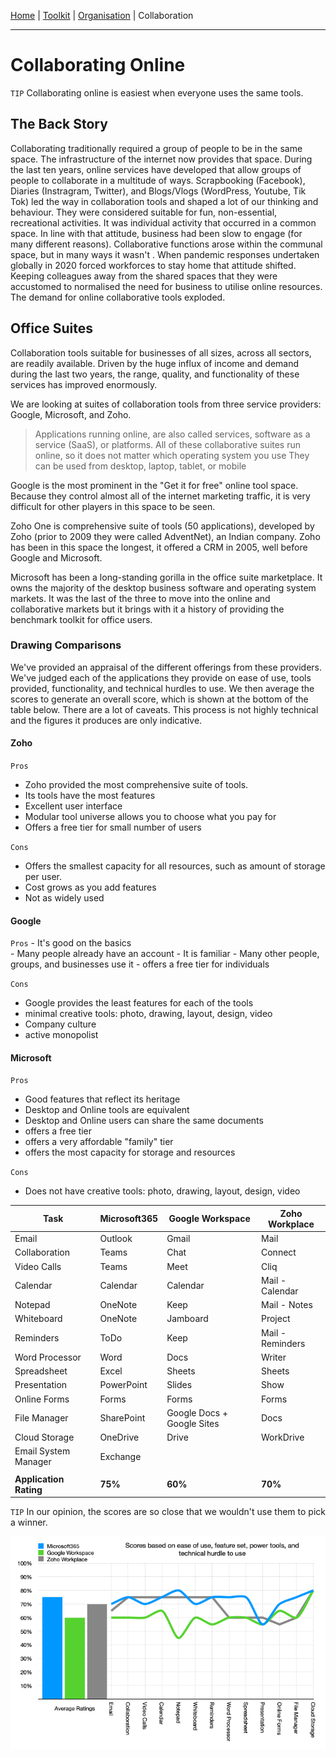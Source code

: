 [Home](index.html) | [Toolkit](Toolkit.html) | [Organisation](Organisation.html) | Collaboration

---
# Collaborating Online

``TIP`` Collaborating online is easiest when everyone uses the same tools.

## The Back Story
Collaborating traditionally required a group of people to be in the same space. The infrastructure of the internet now provides that space. During the last ten years, online services have developed that allow groups of people to collaborate in a multitude of ways. Scrapbooking (Facebook), Diaries (Instragram, Twitter), and Blogs/Vlogs (WordPress, Youtube, Tik Tok) led the way in collaboration tools and shaped a lot of our thinking and behaviour. They were considered suitable for fun, non-essential, recreational activities. It was individual activity that occurred in a common space. In line with that attitude, business had been slow to engage (for many different reasons). Collaborative functions arose within the communal space, but in many ways it wasn't . When pandemic responses undertaken globally in 2020 forced workforces to stay home that attitude shifted. Keeping colleagues away from the shared spaces that they were accustomed to normalised the need for business to utilise online resources. The demand for online collaborative tools exploded. 

## Office Suites
Collaboration tools suitable for businesses of all sizes, across all sectors, are readily available. Driven by the huge influx of income and demand during the last two years, the range, quality, and functionality of these services has improved enormously. 

We are looking at suites of collaboration tools from three service providers: Google, Microsoft, and Zoho. 

> Applications running online, are also called services, software as a service (SaaS), or platforms. 
> All of these collaborative suites run online, so it does not matter which operating system you use
> They can be used from desktop, laptop, tablet, or mobile


Google is the most prominent in the "Get it for free" online tool space. Because they control almost all of the internet marketing traffic, it is very difficult for other players in this space to be seen.

Zoho One is comprehensive suite of tools (50 applications), developed by Zoho (prior to 2009 they were called AdventNet), an Indian company. Zoho has been in this space the longest, it offered a CRM in 2005, well before Google and Microsoft.

Microsoft has been a long-standing gorilla in the office suite marketplace. It owns the majority of the desktop business software and operating system markets. It was the last of the three to move into the online and collaborative markets but it brings with it a history of providing the benchmark toolkit for office users.

### Drawing Comparisons
We've provided an appraisal of the different offerings from these providers. We've judged each of the applications they provide on ease of use, tools provided, functionality, and technical hurdles to use. We then average the scores to generate an overall score, which is shown at the bottom of the table below. There are a lot of caveats. This process is not highly technical and the figures it produces are only indicative. 

#### Zoho
``Pros`` 
  - Zoho provided the most comprehensive suite of tools.   
  - Its tools have the most features
  - Excellent user interface
  - Modular tool universe allows you to choose what you pay for
  - Offers a free tier for small number of users
  
  ``Cons``
  - Offers the smallest capacity for all resources, such as amount of storage per user. 
  - Cost grows as you add features
  - Not as widely used

#### Google
``Pros``
    - It's good on the basics   
    - Many people already have an account
    - It is familiar
    - Many other people, groups, and businesses use it
    - offers a free tier for individuals
    
``Cons`` 
   - Google provides the least features for each of the tools
   - minimal creative tools: photo, drawing, layout, design, video
   - Company culture
   - active monopolist

#### Microsoft
``Pros`` 
   - Good features that reflect its heritage
   - Desktop and Online tools are equivalent
   - Desktop and Online users can share the same documents   
   - offers a free tier
   - offers a very affordable "family" tier
   - offers the most capacity for storage and resources

``Cons``
  - Does not have creative tools: photo, drawing, layout, design, video




|Task|Microsoft365|Google Workspace|Zoho Workplace|
|---|---|---|---|
|Email|Outlook|Gmail|Mail|
|Collaboration|Teams|Chat|Connect|
|Video Calls|Teams|Meet|Cliq|
|Calendar|Calendar|Calendar|Mail - Calendar|
|Notepad|OneNote|Keep|Mail - Notes|
|Whiteboard|OneNote|Jamboard|Project|
|Reminders|ToDo|Keep|Mail - Reminders|
|Word Processor|Word|Docs|Writer|
|Spreadsheet|Excel|Sheets|Sheets|
|Presentation|PowerPoint|Slides|Show|
|Online Forms|Forms|Forms|Forms|
|File Manager|SharePoint|Google Docs + Google Sites|Docs|
|Cloud Storage|OneDrive|Drive|WorkDrive|
|Email System Manager|Exchange|||
|||||
|**Application Rating**|**75%**|**60%**|**70%**|


``TIP`` In our opinion, the scores are so close that we wouldn't use them to pick a winner. 


![A bar chart and line chart comparing Google, Microsoft, and Zoho Online suites](OnlineSuitesCompared.png)
